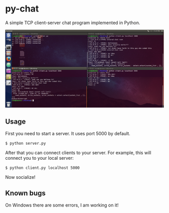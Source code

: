 # py-chat

A simple TCP client-server chat program implemented in Python.

![ss](https://raw.githubusercontent.com/ivan-ristovic/py-chat/master/screenshots/2017-02-24.png)

## Usage

First you need to start a server. It uses port 5000 by default.
```
$ python server.py
```

After that you can connect clients to your server. For example, this will connect you to your local server:
```
$ python client.py localhost 5000
```

Now socialize!

## Known bugs

On Windows there are some errors, I am working on it!
